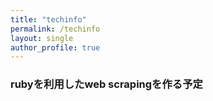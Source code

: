 ```yaml
---
title: "techinfo"
permalink: /techinfo
layout: single
author_profile: true
---
```

### rubyを利用したweb scrapingを作る予定
